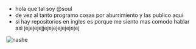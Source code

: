 -  hola que tal soy @soul
- de vez al tanto programo cosas por aburrimiento y las publico aqui
- si hay repositorios en ingles es porque me siento mas comodo hablar asi jejejejejjejejejejejejejej

![nashe](https://media.tenor.com/FR7VEYq4wv4AAAAC/pipe-bomb.gif)

<!---
-pampu y pollo
--->
